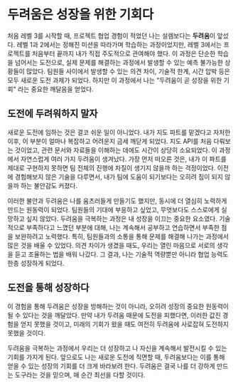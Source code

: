 # 두려움은 성장을 위한 기회다

처음 레벨 3를 시작할 때, 프로젝트 협업 경험이 적었던 나는 설렘보다는 **두려움**이 앞섰다.
레벨 1과 2에서는 정해진 미션을 따라가며 학습하는 과정이었지만, 레벨 3에서는 프로젝트를 처음부터 끝까지 내가 직접 주도적으로 관여해야 했다.
이 과정은 단순한 학습을 넘어서는 도전으로, 실제 문제를 해결하는 과정에서 발생할 수 있는 예측 불가능한 상황들이 많았다.
팀원들 사이에서 발생할 수 있는 의견 차이, 기술적 한계, 시간 압박 등은 모두 새로운 도전 과제가 되었다.
하지만 이 과정에서 나는 "두려움이 곧 성장을 위한 기회" 라는 중요한 깨달음을 얻었다.

## 도전에 두려워하지 말자

새로운 도전에 임하는 것은 결코 쉬운 일이 아니었다.
내가 지도 파트를 맡겠다고 자처한 이후, 이 부분이 얼마나 복잡하고 어려운지 금세 깨닫게 되었다.
지도 API를 처음 다뤄보는 것이었고, 관련 문서와 자료들을 이해하는 데에도 시간이 상당히 소요되었다.
이 과정에서 자연스럽게 여러 가지 두려움이 생겨났다.
가장 먼저 떠오른 것은, 내가 이 파트를 제대로 구현하지 못하면 팀 전체의 진행에 차질이 생기지 않을까 하는 걱정이었다.
이전에 경험해보지 않은 기술을 다루면서, 내가 팀에 도움이 되기보다는 오히려 짐이 되지 않을까 하는 불안감도 커졌다.

이러한 불안과 두려움은 나를 움츠러들게 만들기도 했지만, 동시에 더 열심히 노력하게 만드는 원동력이 되었다.
팀원들의 기대에 부응하고 싶었고, 무엇보다도 스스로에게 실망하고 싶지 않았다.
두려움을 극복하는 과정은 내 성장을 이끄는 중요한 요소였다.
기술적으로 부족하다고 느꼈던 부분에 대해, 나는 계속해서 공부하고 연습하면서 부족한 점을 보완하려고 노력했다.
특히, 팀원들과의 소통을 통해 문제를 해결해 나가는 과정에서 많은 것을 배울 수 있었다.
의견 차이가 생겼을 때도, 우리는 열린 마음으로 서로의 생각을 듣고 조율하는 법을 배워 나갔다.
그 결과, 나는 기술적 역량뿐만 아니라 협업 능력도 한층 성장하게 되었다.

## 도전을 통해 성장하다

이 경험을 통해 두려움은 성장을 방해하는 것이 아니라, 오히려 성장의 중요한 원동력이 될 수 있다는 것을 깨달았다.
만약 내가 두려움 때문에 도전을 피했다면, 이러한 값진 경험을 얻지 못했을 것이고, 미래의 기회가 왔을 때도 여전히 두려움에 사로잡혀 도전하지 못했을 것이다.

두려움을 극복하는 과정에서 우리는 더 성장하고 나 자신을 계속해서 발전시킬 수 있는 기회를 가지게 된다.
앞으로도 나는 새로운 도전에 직면할 때, 두려움보다는 이를 통해 얻을 수 있는 성장의 기회를 더 크게 바라보려 한다.
두려움은 결국 나를 더 강하게 만드는 도구라는 것을 믿으며, 매 순간 최선을 다할 것이다.
